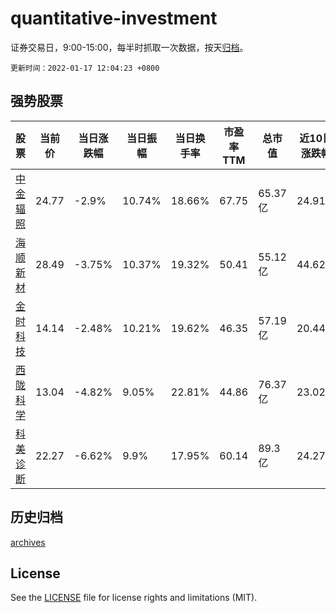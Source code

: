 # quantitative-investment

证券交易日，9:00-15:00，每半时抓取一次数据，按天[归档](archives)。

`更新时间：2022-01-17 12:04:23 +0800`

## 强势股票

|股票|当前价|当日涨跌幅|当日振幅|当日换手率|市盈率TTM|总市值|近10日涨跌幅|
|----|----|----|----|----|----|----|----|
|[中金辐照](https://xueqiu.com/S/SZ300962)|24.77|-2.9%|10.74%|18.66%|67.75|65.37亿|24.91%|
|[海顺新材](https://xueqiu.com/S/SZ300501)|28.49|-3.75%|10.37%|19.32%|50.41|55.12亿|44.62%|
|[金时科技](https://xueqiu.com/S/SZ002951)|14.14|-2.48%|10.21%|19.62%|46.35|57.19亿|20.44%|
|[西陇科学](https://xueqiu.com/S/SZ002584)|13.04|-4.82%|9.05%|22.81%|44.86|76.37亿|23.02%|
|[科美诊断](https://xueqiu.com/S/SH688468)|22.27|-6.62%|9.9%|17.95%|60.14|89.3亿|24.27%|

## 历史归档

[archives](archives)

## License

See the [LICENSE](LICENSE) file for license rights and limitations (MIT).